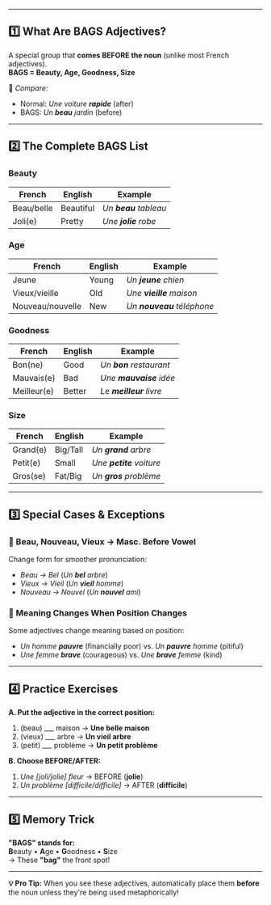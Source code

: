
---


## **1️⃣ What Are BAGS Adjectives?**  
A special group that **comes BEFORE the noun** (unlike most French adjectives).  
**BAGS = Beauty, Age, Goodness, Size**  

🔹 *Compare:*  
- Normal: *Une voiture **rapide*** (after)  
- BAGS: *Un **beau** jardin* (before)  

---

## **2️⃣ The Complete BAGS List**  
### **B**eauty  
| French | English | Example |  
|--------|---------|---------|  
| Beau/belle | Beautiful | *Un **beau** tableau* |  
| Joli(e) | Pretty | *Une **jolie** robe* |  

### **A**ge  
| French | English | Example |  
|--------|---------|---------|  
| Jeune | Young | *Un **jeune** chien* |  
| Vieux/vieille | Old | *Une **vieille** maison* |  
| Nouveau/nouvelle | New | *Un **nouveau** téléphone* |  

### **G**oodness  
| French | English | Example |  
|--------|---------|---------|  
| Bon(ne) | Good | *Un **bon** restaurant* |  
| Mauvais(e) | Bad | *Une **mauvaise** idée* |  
| Meilleur(e) | Better | *Le **meilleur** livre* |  

### **S**ize  
| French | English | Example |  
|--------|---------|---------|  
| Grand(e) | Big/Tall | *Un **grand** arbre* |  
| Petit(e) | Small | *Une **petite** voiture* |  
| Gros(se) | Fat/Big | *Un **gros** problème* |  

---

## **3️⃣ Special Cases & Exceptions**  
### **📌 Beau, Nouveau, Vieux → Masc. Before Vowel**  
Change form for smoother pronunciation:  
- *Beau → Bel* (*Un **bel** arbre*)  
- *Vieux → Vieil* (*Un **vieil** homme*)  
- *Nouveau → Nouvel* (*Un **nouvel** ami*)  

### **📌 Meaning Changes When Position Changes**  
Some adjectives change meaning based on position:  
- *Un homme **pauvre*** (financially poor) vs. *Un **pauvre** homme* (pitiful)  
- *Une femme **brave*** (courageous) vs. *Une **brave** femme* (kind)  

---

## **4️⃣ Practice Exercises**  
**A. Put the adjective in the correct position:**  
1. (beau) ___ maison → **Une belle maison**  
2. (vieux) ___ arbre → **Un vieil arbre**  
3. (petit) ___ problème → **Un petit problème**  

**B. Choose BEFORE/AFTER:**  
1. *Une [joli/jolie] fleur* → BEFORE (**jolie**)  
2. *Un problème [difficile/difficile]* → AFTER (**difficile**)  

---

## **5️⃣ Memory Trick**  
**"BAGS" stands for:**  
**B**eauty • **A**ge • **G**oodness • **S**ize  
→ These **"bag"** the front spot!  

---  
**💡 Pro Tip:** When you see these adjectives, automatically place them **before** the noun unless they're being used metaphorically!  

